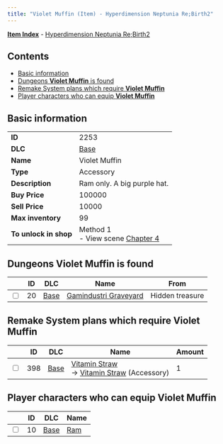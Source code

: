 ```yaml
---
title: "Violet Muffin (Item) - Hyperdimension Neptunia Re;Birth2"
---
```


[**Item Index**](/neptunia/rb2/item/index.html) - [Hyperdimension Neptunia Re;Birth2](/neptunia/rb2)

## Contents

- [Basic information](#basic-information)
- [Dungeons **Violet Muffin** is found](#dungeons-violet-muffin-is-found)
- [Remake System plans which require **Violet Muffin**](#remake-system-plans-which-require-violet-muffin)
- [Player characters who can equip **Violet Muffin**](#player-characters-who-can-equip-violet-muffin)

## Basic information

|   |   |
| -- | -- |
| **ID** | 2253 |
| **DLC** | [Base](/neptunia/rb2/dlc/0-base.html) |
| **Name** | Violet Muffin |
| **Type** | Accessory |
| **Description** | Ram only. A big purple hat. |
| **Buy Price** | 100000 |
| **Sell Price** | 10000 |
| **Max inventory** | 99 |
| **To unlock in shop** | Method 1<br />- View scene [Chapter 4](/neptunia/rb2/scene/0-301-chapter-4.html) |

## Dungeons **Violet Muffin** is found

|    | ID | DLC | Name | From |
| -- | -- | --- | ---- | ---- |
| <input type="checkbox" id="rb2-dungeon-0-20" class="trackbox" /> | 20 | [Base](/neptunia/rb2/dlc/0-base.html) | [Gamindustri Graveyard](/neptunia/rb2/dungeon/0-20-gamindustri-graveyard.html) | Hidden treasure |

## Remake System plans which require **Violet Muffin**

|    | ID | DLC | Name | Amount |
| -- | -- | --- | ---- | ------ |
| <input type="checkbox" id="rb2-remake-0-398" class="trackbox" /> | 398 | [Base](/neptunia/rb2/dlc/0-base.html) | [Vitamin Straw](/neptunia/rb2/remake/0-398-vitamin-straw.html)<br />→ [Vitamin Straw](/neptunia/rb2/item/0-2300-vitamin-straw.html) (Accessory) | 1 |

## Player characters who can equip **Violet Muffin**

|    | ID | DLC | Name |
| -- | -- | --- | ---- |
| <input type="checkbox" id="rb2-player-0-10" class="trackbox" /> | 10 | [Base](/neptunia/rb2/dlc/0-base.html) | [Ram](/neptunia/rb2/player/0-10-ram.html) |